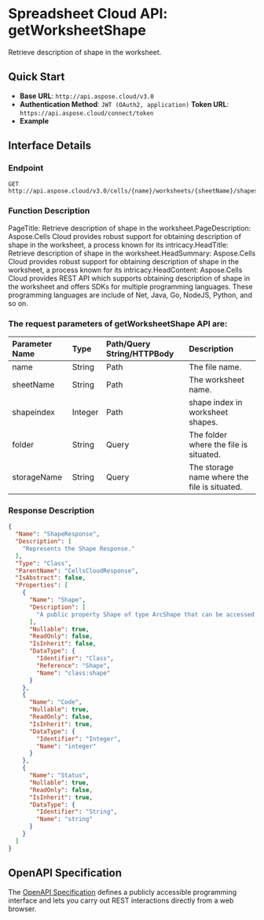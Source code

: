 # **Spreadsheet Cloud API: getWorksheetShape**

Retrieve description of shape in the worksheet. 


## **Quick Start**

- **Base URL**: `http://api.aspose.cloud/v3.0`
- **Authentication Method**: `JWT (OAuth2, application)`  **Token URL**: `https://api.aspose.cloud/connect/token`
- **Example** 

## **Interface Details**

### **Endpoint** 

```
GET http://api.aspose.cloud/v3.0/cells/{name}/worksheets/{sheetName}/shapes/{shapeindex}
```
### **Function Description**
PageTitle:  Retrieve description of shape in the worksheet.PageDescription: Aspose.Cells Cloud provides robust support for obtaining description of shape in the worksheet, a process known for its intricacy.HeadTitle: Retrieve description of shape in the worksheet.HeadSummary: Aspose.Cells Cloud provides robust support for obtaining description of shape in the worksheet, a process known for its intricacy.HeadContent: Aspose.Cells Cloud provides REST API which supports obtaining description of shape in the worksheet and offers SDKs for multiple programming languages. These programming languages are include of Net, Java, Go, NodeJS, Python, and so on.

### The request parameters of **getWorksheetShape** API are: 

| Parameter Name | Type | Path/Query String/HTTPBody | Description | 
| :- | :- | :- |:- | 
|name|String|Path|The file name.|
|sheetName|String|Path|The worksheet name.|
|shapeindex|Integer|Path|shape index in worksheet shapes.|
|folder|String|Query|The folder where the file is situated.|
|storageName|String|Query|The storage name where the file is situated.|

### **Response Description**
```json
{
  "Name": "ShapeResponse",
  "Description": [
    "Represents the Shape Response."
  ],
  "Type": "Class",
  "ParentName": "CellsCloudResponse",
  "IsAbstract": false,
  "Properties": [
    {
      "Name": "Shape",
      "Description": [
        "A public property Shape of type ArcShape that can be accessed and modified."
      ],
      "Nullable": true,
      "ReadOnly": false,
      "IsInherit": false,
      "DataType": {
        "Identifier": "Class",
        "Reference": "Shape",
        "Name": "class:shape"
      }
    },
    {
      "Name": "Code",
      "Nullable": true,
      "ReadOnly": false,
      "IsInherit": true,
      "DataType": {
        "Identifier": "Integer",
        "Name": "integer"
      }
    },
    {
      "Name": "Status",
      "Nullable": true,
      "ReadOnly": false,
      "IsInherit": true,
      "DataType": {
        "Identifier": "String",
        "Name": "string"
      }
    }
  ]
}
```


## OpenAPI Specification

The [OpenAPI Specification](https://reference.aspose.cloud/cells/#/ShapesController/GetWorksheetShape) defines a publicly accessible programming interface and lets you carry out REST interactions directly from a web browser.
